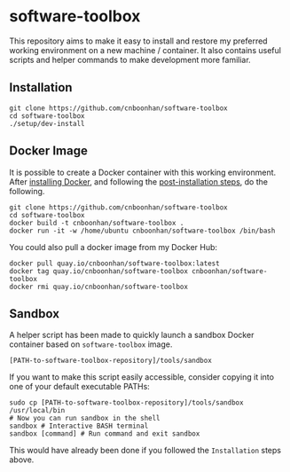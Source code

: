# software-toolbox
This repository aims to make it easy to install and restore my preferred working environment on a new machine / container. It also contains useful scripts and helper commands to make development more familiar.

## Installation
```
git clone https://github.com/cnboonhan/software-toolbox
cd software-toolbox
./setup/dev-install
```

## Docker Image
It is possible to create a Docker container with this working environment. After [installing Docker](https://docs.docker.com/engine/install/ubuntu/), and following the [post-installation steps](https://docs.docker.com/engine/install/linux-postinstall/), do the following.

```
git clone https://github.com/cnboonhan/software-toolbox
cd software-toolbox
docker build -t cnboonhan/software-toolbox .
docker run -it -w /home/ubuntu cnboonhan/software-toolbox /bin/bash
```

You could also pull a docker image from my Docker Hub:
```
docker pull quay.io/cnboonhan/software-toolbox:latest
docker tag quay.io/cnboonhan/software-toolbox cnboonhan/software-toolbox
docker rmi quay.io/cnboonhan/software-toolbox
```

## Sandbox 
A helper script has been made to quickly launch a sandbox Docker container based on `software-toolbox` image.
```
[PATH-to-software-toolbox-repository]/tools/sandbox
```
If you want to make this script easily accessible, consider copying it into one of your default executable PATHs:
```
sudo cp [PATH-to-software-toolbox-repository]/tools/sandbox /usr/local/bin
# Now you can run sandbox in the shell
sandbox # Interactive BASH terminal
sandbox [command] # Run command and exit sandbox 
```

This would have already been done if you followed the `Installation` steps above.
